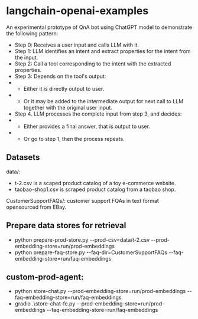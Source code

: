 # langchain-openai-examples
An experimental prototype of QnA bot using ChatGPT model to demonstrate the following pattern:
- Step 0: Receives a user input and calls LLM with it.
- Step 1: LLM identifies an intent and extract properties for the intent from the input.
- Step 2: Call a tool corresponding to the intent with the extracted properties.
- Step 3: Depends on the tool's output:
- - Either it is directly output to user.
- - Or it may be added to the intermediate output for next call to LLM together with the original user input.
- Step 4. LLM processes the complete input from step 3, and decides:
- - Either provides a final answer, that is output to user.
- - Or go to step 1, then the process repeats.

## Datasets
data/:

- t-2.csv is a scaped product catalog of a toy e-commerce website.
- taobao-shop1.csv is scraped product catalog from a taobao shop.

CustomerSupportFAQs/:  customer support FQAs in text format opensourced from EBay.

## Prepare data stores for retrieval
- python prepare-prod-store.py --prod-csv=data/t-2.csv --prod-embedding-store=run/prod-embeddings
- python prepare-faq-store.py --faq-dir=CustomerSupportFAQs --faq-embedding-store=run/faq-embeddings

## custom-prod-agent:
- python store-chat.py --prod-embedding-store=run/prod-embeddings --faq-embedding-store=run/faq-embeddings
- gradio .\store-chat-fe.py --prod-embedding-store=run/prod-embeddings --faq-embedding-store=run/faq-embeddings
